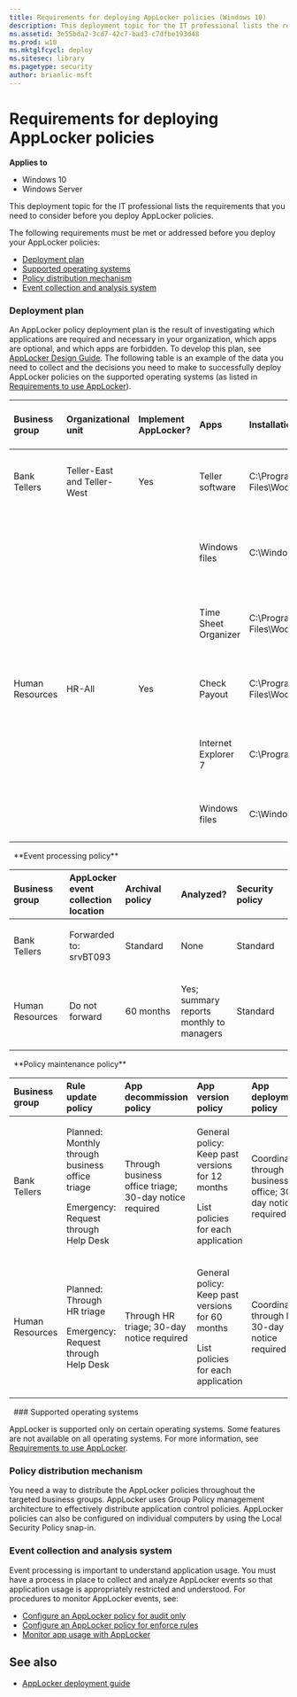 ```yaml
---
title: Requirements for deploying AppLocker policies (Windows 10)
description: This deployment topic for the IT professional lists the requirements that you need to consider before you deploy AppLocker policies.
ms.assetid: 3e55bda2-3cd7-42c7-bad3-c7dfbe193d48
ms.prod: w10
ms.mktglfcycl: deploy
ms.sitesec: library
ms.pagetype: security
author: brianlic-msft
---
```


# Requirements for deploying AppLocker policies

**Applies to**
 -   Windows 10 
 -   Windows Server

This deployment topic for the IT professional lists the requirements that you need to consider before you deploy AppLocker policies.

The following requirements must be met or addressed before you deploy your AppLocker policies:
-   [Deployment plan](#bkmk-reqdepplan)
-   [Supported operating systems](#bkmk-reqsupportedos)
-   [Policy distribution mechanism](#bkmk-reqpolicydistmech)
-   [Event collection and analysis system](#bkmk-reqeventcollectionsystem)

### <a href="" id="bkmk-reqdepplan"></a>Deployment plan

An AppLocker policy deployment plan is the result of investigating which applications are required and necessary in your organization, which apps are optional, and which apps are forbidden. To develop this plan, see [AppLocker Design Guide](applocker-policies-design-guide.md). The following table is an example of the data you need to collect and the decisions you need to make to successfully deploy AppLocker policies on the supported operating systems (as listed in [Requirements to use AppLocker](requirements-to-use-applocker.md)).

<table style="width:100%;">
<colgroup>
<col width="11%" />
<col width="11%" />
<col width="11%" />
<col width="11%" />
<col width="11%" />
<col width="11%" />
<col width="11%" />
<col width="11%" />
<col width="11%" />
</colgroup>
<thead>
<tr class="header">
<th align="left">Business group</th>
<th align="left">Organizational unit</th>
<th align="left">Implement AppLocker?</th>
<th align="left">Apps</th>
<th align="left">Installation path</th>
<th align="left">Use default rule or define new rule condition</th>
<th align="left">Allow or deny</th>
<th align="left">GPO name</th>
<th align="left">Support policy</th>
</tr>
</thead>
<tbody>
<tr class="odd">
<td align="left"><p>Bank Tellers</p></td>
<td align="left"><p>Teller-East and Teller-West</p></td>
<td align="left"><p>Yes</p></td>
<td align="left"><p>Teller software</p></td>
<td align="left"><p>C:\Program Files\Woodgrove\Teller.exe</p></td>
<td align="left"><p>File is signed; create a publisher condition</p></td>
<td align="left"><p>Allow</p></td>
<td align="left"><p>Tellers</p></td>
<td align="left"><p>Web help</p></td>
</tr>
<tr class="even">
<td align="left"><p></p></td>
<td align="left"><p></p></td>
<td align="left"><p></p></td>
<td align="left"><p>Windows files</p>
<p></p></td>
<td align="left"><p>C:\Windows</p></td>
<td align="left"><p>Create a path exception to the default rule to exclude \Windows\Temp</p></td>
<td align="left"><p>Allow</p></td>
<td align="left"><p></p></td>
<td align="left"><p>Help Desk</p></td>
</tr>
<tr class="odd">
<td align="left"><p></p></td>
<td align="left"><p></p></td>
<td align="left"><p></p></td>
<td align="left"><p>Time Sheet Organizer</p></td>
<td align="left"><p>C:\Program Files\Woodgrove\HR\Timesheet.exe</p></td>
<td align="left"><p>File is not signed; create a file hash condition</p></td>
<td align="left"><p>Allow</p></td>
<td align="left"><p></p></td>
<td align="left"><p>Web help</p></td>
</tr>
<tr class="even">
<td align="left"><p>Human Resources</p></td>
<td align="left"><p>HR-All</p></td>
<td align="left"><p>Yes</p></td>
<td align="left"><p>Check Payout</p></td>
<td align="left"><p>C:\Program Files\Woodgrove\HR\Checkcut.exe</p></td>
<td align="left"><p>File is signed; create a publisher condition</p></td>
<td align="left"><p>Allow</p></td>
<td align="left"><p>HR</p></td>
<td align="left"><p>Web help</p></td>
</tr>
<tr class="odd">
<td align="left"><p></p></td>
<td align="left"><p></p></td>
<td align="left"><p></p></td>
<td align="left"><p>Internet Explorer 7</p></td>
<td align="left"><p>C:\Program Files\Internet Explorer\</p></td>
<td align="left"><p>File is signed; create a publisher condition</p></td>
<td align="left"><p>Deny</p></td>
<td align="left"><p></p></td>
<td align="left"><p>Help Desk</p></td>
</tr>
<tr class="even">
<td align="left"><p></p></td>
<td align="left"><p></p></td>
<td align="left"><p></p></td>
<td align="left"><p>Windows files</p></td>
<td align="left"><p>C:\Windows</p></td>
<td align="left"><p>Use the default rule for the Windows path</p></td>
<td align="left"><p>Allow</p></td>
<td align="left"><p></p></td>
<td align="left"><p>Help Desk</p></td>
</tr>
</tbody>
</table>
 
**Event processing policy**

<table>
<colgroup>
<col width="20%" />
<col width="20%" />
<col width="20%" />
<col width="20%" />
<col width="20%" />
</colgroup>
<thead>
<tr class="header">
<th align="left">Business group</th>
<th align="left">AppLocker event collection location</th>
<th align="left">Archival policy</th>
<th align="left">Analyzed?</th>
<th align="left">Security policy</th>
</tr>
</thead>
<tbody>
<tr class="odd">
<td align="left"><p>Bank Tellers</p></td>
<td align="left"><p>Forwarded to: srvBT093</p></td>
<td align="left"><p>Standard</p></td>
<td align="left"><p>None</p></td>
<td align="left"><p>Standard</p></td>
</tr>
<tr class="even">
<td align="left"><p>Human Resources</p></td>
<td align="left"><p>Do not forward</p>
<p></p></td>
<td align="left"><p>60 months</p></td>
<td align="left"><p>Yes; summary reports monthly to managers</p></td>
<td align="left"><p>Standard</p></td>
</tr>
</tbody>
</table>
 
**Policy maintenance policy**

<table>
<colgroup>
<col width="20%" />
<col width="20%" />
<col width="20%" />
<col width="20%" />
<col width="20%" />
</colgroup>
<thead>
<tr class="header">
<th align="left">Business group</th>
<th align="left">Rule update policy</th>
<th align="left">App decommission policy</th>
<th align="left">App version policy</th>
<th align="left">App deployment policy</th>
</tr>
</thead>
<tbody>
<tr class="odd">
<td align="left"><p>Bank Tellers</p></td>
<td align="left"><p>Planned: Monthly through business office triage</p>
<p>Emergency: Request through Help Desk</p></td>
<td align="left"><p>Through business office triage; 30-day notice required</p></td>
<td align="left"><p>General policy: Keep past versions for 12 months</p>
<p>List policies for each application</p></td>
<td align="left"><p>Coordinated through business office; 30-day notice required</p></td>
</tr>
<tr class="even">
<td align="left"><p>Human Resources</p></td>
<td align="left"><p>Planned: Through HR triage</p>
<p>Emergency: Request through Help Desk</p></td>
<td align="left"><p>Through HR triage; 30-day notice required</p>
<p></p></td>
<td align="left"><p>General policy: Keep past versions for 60 months</p>
<p>List policies for each application</p></td>
<td align="left"><p>Coordinated through HR; 30-day notice required</p></td>
</tr>
</tbody>
</table>
 
### <a href="" id="bkmk-reqsupportedos"></a>Supported operating systems

AppLocker is supported only on certain operating systems. Some features are not available on all operating systems. For more information, see [Requirements to use AppLocker](requirements-to-use-applocker.md).

### <a href="" id="bkmk-reqpolicydistmech"></a>Policy distribution mechanism

You need a way to distribute the AppLocker policies throughout the targeted business groups. AppLocker uses Group Policy management architecture to effectively distribute application control policies. AppLocker policies can also be configured on individual computers by using the Local Security Policy snap-in.

### <a href="" id="bkmk-reqeventcollectionsystem"></a>Event collection and analysis system

Event processing is important to understand application usage. You must have a process in place to collect and analyze AppLocker events so that application usage is appropriately restricted and understood. For procedures to monitor AppLocker events, see:
-   [Configure an AppLocker policy for audit only](configure-an-applocker-policy-for-audit-only.md)
-   [Configure an AppLocker policy for enforce rules](configure-an-applocker-policy-for-enforce-rules.md)
-   [Monitor app usage with AppLocker](monitor-application-usage-with-applocker.md)

## See also

- [AppLocker deployment guide](applocker-policies-deployment-guide.md)
